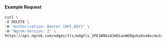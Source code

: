 
#### Example Request
```bash
curl \
-X DELETE \
-H "Authorization: Bearer {API_KEY}" \
-H "Ngrok-Version: 2" \
https://api.ngrok.com/edges/tls/edgtls_2PE1W9GsAJmOiaxWO9gxkaXva8x/mutual_tls
